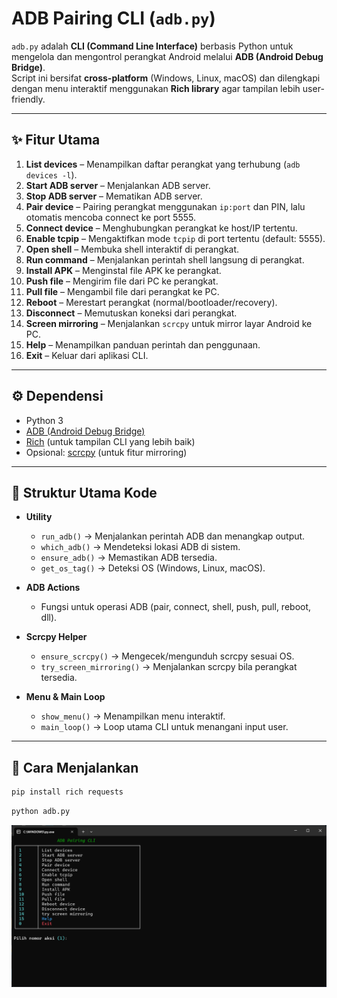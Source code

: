 # ADB Pairing CLI (`adb.py`)

`adb.py` adalah **CLI (Command Line Interface)** berbasis Python untuk mengelola dan mengontrol perangkat Android melalui **ADB (Android Debug Bridge)**.  
Script ini bersifat **cross-platform** (Windows, Linux, macOS) dan dilengkapi dengan menu interaktif menggunakan **Rich library** agar tampilan lebih user-friendly.

---

## ✨ Fitur Utama

1. **List devices** – Menampilkan daftar perangkat yang terhubung (`adb devices -l`).
2. **Start ADB server** – Menjalankan ADB server.
3. **Stop ADB server** – Mematikan ADB server.
4. **Pair device** – Pairing perangkat menggunakan `ip:port` dan PIN, lalu otomatis mencoba connect ke port 5555.
5. **Connect device** – Menghubungkan perangkat ke host/IP tertentu.
6. **Enable tcpip** – Mengaktifkan mode `tcpip` di port tertentu (default: 5555).
7. **Open shell** – Membuka shell interaktif di perangkat.
8. **Run command** – Menjalankan perintah shell langsung di perangkat.
9. **Install APK** – Menginstal file APK ke perangkat.
10. **Push file** – Mengirim file dari PC ke perangkat.
11. **Pull file** – Mengambil file dari perangkat ke PC.
12. **Reboot** – Merestart perangkat (normal/bootloader/recovery).
13. **Disconnect** – Memutuskan koneksi dari perangkat.
14. **Screen mirroring** – Menjalankan `scrcpy` untuk mirror layar Android ke PC.
15. **Help** – Menampilkan panduan perintah dan penggunaan.
0. **Exit** – Keluar dari aplikasi CLI.

---

## ⚙️ Dependensi

- Python 3
- [ADB (Android Debug Bridge)](https://developer.android.com/studio/releases/platform-tools)
- [Rich](https://pypi.org/project/rich/) (untuk tampilan CLI yang lebih baik)
- Opsional: [scrcpy](https://github.com/Genymobile/scrcpy) (untuk fitur mirroring)

---

## 📂 Struktur Utama Kode

- **Utility**
  - `run_adb()` → Menjalankan perintah ADB dan menangkap output.
  - `which_adb()` → Mendeteksi lokasi ADB di sistem.
  - `ensure_adb()` → Memastikan ADB tersedia.
  - `get_os_tag()` → Deteksi OS (Windows, Linux, macOS).

- **ADB Actions**
  - Fungsi untuk operasi ADB (pair, connect, shell, push, pull, reboot, dll).

- **Scrcpy Helper**
  - `ensure_scrcpy()` → Mengecek/mengunduh scrcpy sesuai OS.
  - `try_screen_mirroring()` → Menjalankan scrcpy bila perangkat tersedia.

- **Menu & Main Loop**
  - `show_menu()` → Menampilkan menu interaktif.
  - `main_loop()` → Loop utama CLI untuk menangani input user.

---

## 🚀 Cara Menjalankan

```bash
pip install rich requests
```

```bash
python adb.py
```

![Logo dracOs](menu.png)
